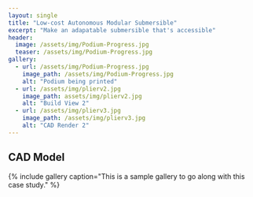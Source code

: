 ```yaml
---
layout: single
title: "Low-cost Autonomous Modular Submersible"
excerpt: "Make an adapatable submersible that's accessible"
header:
  image: /assets/img/Podium-Progress.jpg
  teaser: /assets/img/Podium-Progress.jpg
gallery:
  - url: /assets/img/Podium-Progress.jpg
    image_path: /assets/img/Podium-Progress.jpg
    alt: "Podium being printed"
  - url: /assets/img/plierv2.jpg
    image_path: assets/img/plierv2.jpg
    alt: "Build View 2"
  - url: /assets/img/plierv3.jpg
    image_path: /assets/img/plierv3.jpg
    alt: "CAD Render 2"
---
```


## CAD Model


{% include gallery caption="This is a sample gallery to go along with this case study." %}
